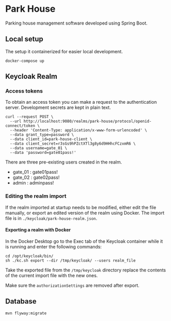 # Park House
Parking house management software developed using Spring Boot.

## Local setup
The setup it containerized for easier local development.

```shell
docker-compose up
```

## Keycloak Realm

### Access tokens
To obtain an access token you can make a request to the authentication server. Development secrets are kept in plain text.
```shell
curl --request POST \
  --url http://localhost:9080/realms/park-house/protocol/openid-connect/token \
  --header 'Content-Type: application/x-www-form-urlencoded' \
  --data grant_type=password \
  --data client_id=park-house-client \
  --data client_secret=r3sGs9hPZctXTl3g8y6d9HHhcFCzxmR6 \
  --data username=gate_01 \
  --data 'password=gate01pass!'
```

There are three pre-existing users created in the realm.

- gate_01 : gate01pass!
- gate_02 : gate02pass!
- admin : adminpass!

### Editing the realm import
If the realm imported at startup needs to be modified, either edit the file manually,
or export an edited version of the realm using Docker. The import file is in `./keycloak/park-house-realm.json`.

#### Exporting a realm with Docker
In the Docker Desktop go to the Exec tab of the Keycloak container while it is running
and enter the following commands:
```shell
cd /opt/keycloak/bin/
sh ./kc.sh export --dir /tmp/keycloak/ --users realm_file
```

Take the exported file from the `/tmp/keycloak` directory replace the contents of the current import file with the new ones.

Make sure the `authorizationSettings` are removed after export.

## Database

```shell
mvn flyway:migrate
```